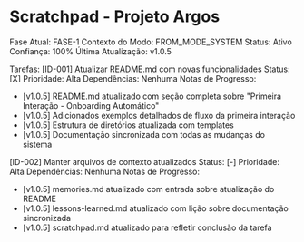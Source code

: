 # Scratchpad - Projeto Argos

Fase Atual: FASE-1
Contexto do Modo: FROM_MODE_SYSTEM
Status: Ativo
Confiança: 100%
Última Atualização: v1.0.5

Tarefas:
[ID-001] Atualizar README.md com novas funcionalidades
Status: [X] Prioridade: Alta
Dependências: Nenhuma
Notas de Progresso:
- [v1.0.5] README.md atualizado com seção completa sobre "Primeira Interação - Onboarding Automático"
- [v1.0.5] Adicionados exemplos detalhados de fluxo da primeira interação
- [v1.0.5] Estrutura de diretórios atualizada com templates
- [v1.0.5] Documentação sincronizada com todas as mudanças do sistema

[ID-002] Manter arquivos de contexto atualizados
Status: [-] Prioridade: Alta
Dependências: Nenhuma
Notas de Progresso:
- [v1.0.5] memories.md atualizado com entrada sobre atualização do README
- [v1.0.5] lessons-learned.md atualizado com lição sobre documentação sincronizada
- [v1.0.5] scratchpad.md atualizado para refletir conclusão da tarefa 